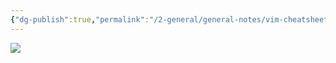 ```yaml
---
{"dg-publish":true,"permalink":"/2-general/general-notes/vim-cheatsheet/"}
---
```



![](https://i.imgur.com/8VFVknH.jpg)
